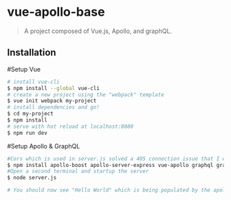 # vue-apollo-base

> A project composed of Vue.js, Apollo, and graphQL.

## Installation

#Setup Vue
``` bash
# install vue-cli
$ npm install --global vue-cli
# create a new project using the "webpack" template
$ vue init webpack my-project
# install dependencies and go!
$ cd my-project
$ npm install
# serve with hot reload at localhost:8080
$ npm run dev
```
#Setup Apollo & GraphQL
``` bash
#Cors which is used in server.js solved a 405 connection issue that I was having 
$ npm install apollo-boost apollo-server-express vue-apollo graphql graphql-tools cors
#Open a second terminal and startup the server
$ node server.js

# You should now see "Hello World" which is being populated by the apollo server using graphQL
```

